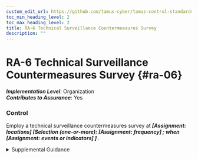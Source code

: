 ```yaml
---
custom_edit_url: https://github.com/tamus-cyber/tamus-control-standards/tree/main/content/tamus.edu/TAMUS_profile.xml
toc_min_heading_level: 2
toc_max_heading_level: 2
title: RA-6 Technical Surveillance Countermeasures Survey
description: ""
---
```


# RA-6 Technical Surveillance Countermeasures Survey {#ra-06}

_**Implementation Level**_: Organization\
_**Contributes to Assurance**_: Yes

### Control

Employ a technical surveillance countermeasures survey at <strong title="ra-06_odp.01"> <em>[Assignment: locations]</em> </strong> <strong title="ra-06_odp.02"> <em>[Selection (one-or-more): <strong title="ra-06_odp.03"> <em>[Assignment: frequency]</em> </strong>; when <strong title="ra-06_odp.04"> <em>[Assignment: events or indicators]</em> </strong>]</em> </strong>.


<details><summary>Supplemental Guidance</summary>A technical surveillance countermeasures survey is a service provided by qualified personnel to detect the presence of technical surveillance devices and hazards and to identify technical security weaknesses that could be used in the conduct of a technical penetration of the surveyed facility. Technical surveillance countermeasures surveys also provide evaluations of the technical security posture of organizations and facilities and include visual, electronic, and physical examinations of surveyed facilities, internally and externally. The surveys also provide useful input for risk assessments and information regarding organizational exposure to potential adversaries.</details>
